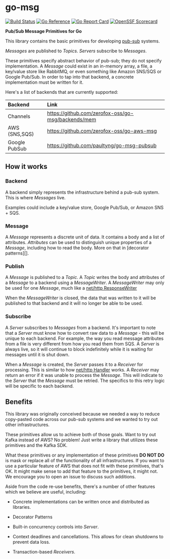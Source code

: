 # go-msg

[![Build Status](https://github.com/zerofox-oss/go-msg/actions/workflows/go.yml/badge.svg)](https://github.com/zerofox-oss/go-msg/actions/workflows/go.yml)
[![Go Reference](https://pkg.go.dev/badge/github.com/zerofox-oss/go-msg.svg)](https://pkg.go.dev/github.com/zerofox-oss/go-msg)
[![Go Report Card](https://goreportcard.com/badge/github.com/zerofox-oss/go-msg)](https://goreportcard.com/report/github.com/zerofox-oss/go-msg)
[![OpenSSF Scorecard](https://api.scorecard.dev/projects/github.com/zerofox-oss/go-msg/badge)](https://scorecard.dev/viewer/?uri=github.com/zerofox-oss/go-msg)

**Pub/Sub Message Primitives for Go**

This library contains
the basic primitives
for developing [pub-sub][] systems.

*Messages* are published to *Topics*.
*Servers* subscribe to *Messages*.

These primitives specify
abstract behavior of pub-sub;
they do not specify implementation.
A *Message* could exist in
an in-memory array,
a file,
a key/value store like RabbitMQ,
or even something like
Amazon SNS/SQS
or Google Pub/Sub.
In order to tap into
that backend,
a concrete implementation
must be written for it.

Here's a list of backends that are currently supported:

| Backend       | Link     |
| :------------- | :------------- |
| Channels  | https://github.com/zerofox-oss/go-msg/backends/mem |
| AWS (SNS,SQS) | https://github.com/zerofox-oss/go-aws-msg |
| Google PubSub | https://github.com/paultyng/go-msg-pubsub |

## How it works

### Backend

A backend simply represents
the infrastructure behind a pub-sub system.
This is where *Messages* live.

Examples could include a key/value store,
Google Pub/Sub, or Amazon SNS + SQS.

### Message

A *Message* represents a discrete unit of data.
It contains a body
and a list of attributes.
*Attributes* can be used to distinguish
unique properties of a *Message*,
including how to read the body.
More on that in [decorator patterns][].

### Publish

A *Message* is published to a *Topic*.
A *Topic* writes the body
and attributes of a *Message*
to a backend using a *MessageWriter*.
A *MessageWriter* may only
be used for one *Message*,
much like a [net/http ResponseWriter][http_responsewriter]

When the *MessageWriter* is closed,
the data that was written to it
will be published to that backend
and it will no longer be able to be used.

### Subscribe

A *Server* subscribes to *Messages*
from a backend.
It's important to note that
a *Server* must know how to convert
raw data to a *Message* -
this will be unique to each backend.
For example, the way you read
message attributes from a file
is very different from
how you read them from SQS.
A *Server* is always live,
so it will continue to
block indefinitely while
it is waiting for messages
until it is shut down.

When a *Message* is created,
the *Server* passes it to
a *Receiver* for processing.
This is similar to how
[net/http Handler][http_handler] works.
A *Receiver* may return an error
if it was unable to process the *Message*.
This will indicate to the *Server*
that the *Message* must be retried.
The specifics to this retry logic
will be specific to each backend.

## Benefits

This library was originally conceived
because we needed a way
to reduce copy-pasted code
across our pub-sub systems
and we wanted to try out other infrastructures.

These primitives allow us to
achieve both of those goals.
Want to try out Kafka instead of AWS?
No problem!
Just write a library
that utilizes these primitives
and the Kafka SDK.

What these primitives
or any implementation
of these primitives **DO NOT DO**
is mask or replace all of the functionality
of all infrastructures.
If you want to use
a particular feature of AWS
that does not fit
with these primitives,
that's OK.
It might make sense
to add that feature
to the primitives,
it might not.
We encourage you to open
an issue to discuss such additions.

Aside from the code re-use benefits,
there's a number of other features
which we believe are useful, including:

* Concrete implementations can be written once
  and distributed as libraries.

* Decorator Patterns

* Built-in concurrency controls into *Server*.

* Context deadlines and cancellations.
  This allows for clean shutdowns to prevent data loss.

* Transaction-based *Receivers*.

[pub-sub]: https://en.wikipedia.org/wiki/Publish%E2%80%93subscribe_pattern
[http_handler]: https://golang.org/pkg/net/http/#HandlerFunc.ServeHTTP
[http_responsewriter]: https://golang.org/pkg/net/http/#ResponseWriter